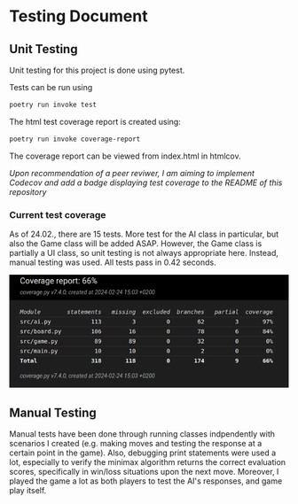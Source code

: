 # Testing Document

## Unit Testing

Unit testing for this project is done using pytest. 

Tests can be run using 

```bash
poetry run invoke test
```

The html test coverage report is created using:

```bash
poetry run invoke coverage-report
```

The coverage report can be viewed from index.html in htmlcov.

*Upon recommendation of a peer reviwer, I am aiming to implement Codecov and add a badge displaying test coverage to the README of this repository* 

### Current test coverage

As of 24.02., there are 15 tests. More test for the AI class in particular, but also the Game class will be added ASAP. However, the Game class is partially a UI class, so unit testing is not always appropriate here. Instead, manual testing was used. All tests pass in 0.42 seconds. 

![Test Coverage Report](https://github.com/lenbie/Connect4AI/blob/main/documentation/CoverageReport.png)


## Manual Testing

Manual tests have been done through running classes indpendently with scenarios I created (e.g. making moves and testing the response at a certain point in the game). Also, debugging print statements were used a lot, especially to verify the minimax algorithm returns the correct evaluation scores, specifically in win/loss situations upon the next move. Moreover, I played the game a lot as both players to test the AI's responses, and game play itself.
